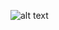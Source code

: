 ![alt text](https://media.discordapp.net/attachments/287287333475319809/1031240399760670720/unknown.png?width=1025&height=434)